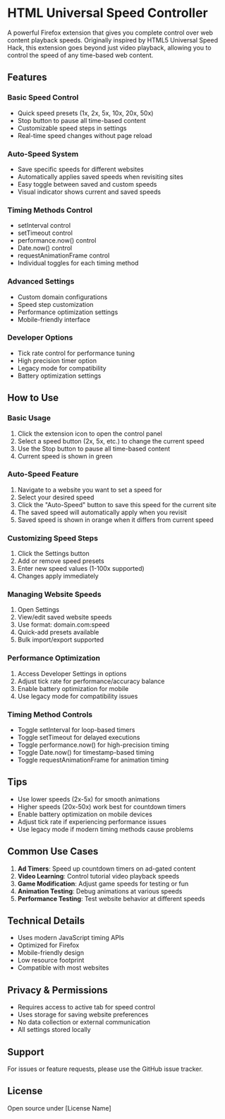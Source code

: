 # HTML Universal Speed Controller

A powerful Firefox extension that gives you complete control over web content playback speeds. Originally inspired by HTML5 Universal Speed Hack, this extension goes beyond just video playback, allowing you to control the speed of any time-based web content.

## Features

### Basic Speed Control
- Quick speed presets (1x, 2x, 5x, 10x, 20x, 50x)
- Stop button to pause all time-based content
- Customizable speed steps in settings
- Real-time speed changes without page reload

### Auto-Speed System
- Save specific speeds for different websites
- Automatically applies saved speeds when revisiting sites
- Easy toggle between saved and custom speeds
- Visual indicator shows current and saved speeds

### Timing Methods Control
- setInterval control
- setTimeout control
- performance.now() control
- Date.now() control
- requestAnimationFrame control
- Individual toggles for each timing method

### Advanced Settings
- Custom domain configurations
- Speed step customization
- Performance optimization settings
- Mobile-friendly interface

### Developer Options
- Tick rate control for performance tuning
- High precision timer option
- Legacy mode for compatibility
- Battery optimization settings

## How to Use

### Basic Usage
1. Click the extension icon to open the control panel
2. Select a speed button (2x, 5x, etc.) to change the current speed
3. Use the Stop button to pause all time-based content
4. Current speed is shown in green

### Auto-Speed Feature
1. Navigate to a website you want to set a speed for
2. Select your desired speed
3. Click the "Auto-Speed" button to save this speed for the current site
4. The saved speed will automatically apply when you revisit
5. Saved speed is shown in orange when it differs from current speed

### Customizing Speed Steps
1. Click the Settings button
2. Add or remove speed presets
3. Enter new speed values (1-100x supported)
4. Changes apply immediately

### Managing Website Speeds
1. Open Settings
2. View/edit saved website speeds
3. Use format: domain.com:speed
4. Quick-add presets available
5. Bulk import/export supported

### Performance Optimization
1. Access Developer Settings in options
2. Adjust tick rate for performance/accuracy balance
3. Enable battery optimization for mobile
4. Use legacy mode for compatibility issues

### Timing Method Controls
- Toggle setInterval for loop-based timers
- Toggle setTimeout for delayed executions
- Toggle performance.now() for high-precision timing
- Toggle Date.now() for timestamp-based timing
- Toggle requestAnimationFrame for animation timing

## Tips
- Use lower speeds (2x-5x) for smooth animations
- Higher speeds (20x-50x) work best for countdown timers
- Enable battery optimization on mobile devices
- Adjust tick rate if experiencing performance issues
- Use legacy mode if modern timing methods cause problems

## Common Use Cases
1. **Ad Timers**: Speed up countdown timers on ad-gated content
2. **Video Learning**: Control tutorial video playback speeds
3. **Game Modification**: Adjust game speeds for testing or fun
4. **Animation Testing**: Debug animations at various speeds
5. **Performance Testing**: Test website behavior at different speeds

## Technical Details
- Uses modern JavaScript timing APIs
- Optimized for Firefox
- Mobile-friendly design
- Low resource footprint
- Compatible with most websites

## Privacy & Permissions
- Requires access to active tab for speed control
- Uses storage for saving website preferences
- No data collection or external communication
- All settings stored locally

## Support
For issues or feature requests, please use the GitHub issue tracker.

## License
Open source under [License Name]
